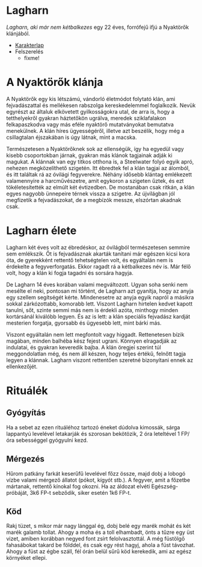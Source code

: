 # Lagharn

_Lagharn, aki már nem kétbalkezes_ egy 22 éves, forrófejű ifjú a Nyaktörők klánjából.

* [Karakterlap](https://docs.google.com/spreadsheets/d/1fZAve-_dOdILUAb4BH9zP0DRYKZMdMKEywAZz3TSJPU/edit?usp=sharing)
* Felszerelés
    * fixme!

# A Nyaktörők klánja

A Nyaktörők egy kis létszámú, vándorló életmódot folytató klán, ami fejvadászattal és mellékesen rabszolga kereskedelemmel foglalkozik. Nevük egyrészt az általuk elkövetett gyilkosságokra utal, de arra is, hogy a tetthelyekről gyakran háztetőkön ugrálva, meredek sziklafalakon felkapaszkodva vagy más eféle nyaktörő mutatványokat bemutatva menekülnek. A klán híres ügyességéről, illetve azt beszélik, hogy még a csillagtalan éjszakában is úgy látnak, mint a macska.

Természetesen a Nyaktörőknek sok az ellenségük, így ha egyedül vagy kisebb csoportokban járnak, gyakran más klánok tagjainak adják ki magukat. A klánnak van egy titkos otthona is, a Steelwater folyó egyik apró, nehezen megközelíthető szigetén. Itt ébredtek fel a klán tagjai az álomból, és itt találtak rá az óvilági fegyverekre. Néhány idősebb klántag emlékezett valamennyire a harcművészetre, amit egykoron a szigeten űztek, és ezt tökéletesítették az elmúlt két évtizedben. De mostanában csak ritkán, a klán egyes nagyobb ünnepeire térnek vissza a szigetre. Az újvilágban jól megfizetik a fejvadászokat, de a megbízók messze, elszórtan akadnak csak.

# Lagharn élete

Lagharn két éves volt az ébredéskor, az óvilágból természetesen semmire sem emlékszik. Őt is fejvadásznak akarták tanítani már egészen kicsi kora óta, de gyerekként rettentő tehetségtelen volt, és egyáltalán nem is érdekelte a fegyverforgatás. Ekkor ragadt rá a kétbalkezes név is. Már félő volt, hogy a klán ki fogja tagadni és sorsára hagyja.

De Lagharn 14 éves korában valami megváltozott. Ugyan soha senki nem mesélte el neki, pontosan mi történt, de Lagharn azt gyanítja, hogy az anyja egy szellem segítségét kérte. Mindenesetre az anyja egyik napról a másikra sokkal zárkózottabb, komorabb lett. Viszont Lagharn hirtelen kedvet kapott tanulni, sőt, szinte semmi más nem is érdekli azóta, minthogy minden kortársánál kiválóbb legyen. És az is lett: a klán speciális fejvadász kardját mesterien forgatja, gyorsabb és ügyesebb lett, mint bárki más.

Viszont egyáltalán nem lett megfontolt vagy higgadt. Rettenetesen bízik magában, minden balhéba kész fejest ugrani. Könnyen elragadják az indulatai, és gyakran keveredik bajba. A klán öregjei szerint túl meggondolatlan még, és nem áll készen, hogy teljes értékű, felnőtt tagja legyen a klánnak. Lagharn viszont rettentően szeretné bizonyítani ennek az ellenkezőjét.

# Rituálék

## Gyógyítás

Ha a sebet az ezen rituáléhoz tartozó éneket dúdolva kimossák, sárga lappantyú levelével letakarják és szorosan bekötözik, 2 óra leteltével 1 FP/óra sebességgel gyógyulni kezd.

## Mérgezés

Hűrom patkány farkát keserűfű levelével főzz össze, majd dobj a lobogó vízbe valami mérgező állatot (pókot, kígyót stb.). A fegyver, amit a főzetbe mártanak, rettentő kínokal fog okozni. Ha az áldozat elvéti Egészség-próbáját, 3k6 FP-t sebződik, siker esetén 1k6 FP-t.

## Köd

Rakj tüzet, s mikor már nagy lánggal ég, dobj belé egy marék mohát és két marék galamb tollat. Ahogy a moha és a toll elhambadt, önts a tűzre egy üst vizet, amiben korábban negyed font zsírt felolvasztottál. A még füstölgő fahasábokat takard be földdel, és csak egy rést hagyj, ahola a füst távozhat. Ahogy a füst az égbe száll, fél órán belül sűrű köd kerekedik, ami az egész környéket ellepi.